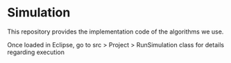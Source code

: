 # Simulation

This repository provides the implementation code of the algorithms we use.

Once loaded in Eclipse, go to src > Project > RunSimulation class for details regarding execution

